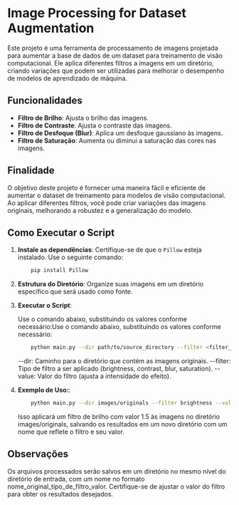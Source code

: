# Image Processing for Dataset Augmentation

Este projeto é uma ferramenta de processamento de imagens projetada para aumentar a base de dados de um dataset para treinamento de visão computacional. Ele aplica diferentes filtros a imagens em um diretório, criando variações que podem ser utilizadas para melhorar o desempenho de modelos de aprendizado de máquina.

## Funcionalidades

- **Filtro de Brilho**: Ajusta o brilho das imagens.
- **Filtro de Contraste**: Ajusta o contraste das imagens.
- **Filtro de Desfoque (Blur)**: Aplica um desfoque gaussiano às imagens.
- **Filtro de Saturação**: Aumenta ou diminui a saturação das cores nas imagens.

## Finalidade

O objetivo deste projeto é fornecer uma maneira fácil e eficiente de aumentar o dataset de treinamento para modelos de visão computacional. Ao aplicar diferentes filtros, você pode criar variações das imagens originais, melhorando a robustez e a generalização do modelo.

## Como Executar o Script

1. **Instale as dependências**:
   Certifique-se de que o `Pillow` esteja instalado. Use o seguinte comando:

    ```bash
        pip install Pillow
    ```
2. **Estrutura do Diretório**:
    Organize suas imagens em um diretório específico que será usado como fonte.

3. **Executar o Script**:

    Use o comando abaixo, substituindo os valores conforme necessário:Use o comando abaixo, substituindo os valores conforme necessário:
    ```bash
        python main.py --dir path/to/source_directory --filter <filter_type> --value <filter_value>
    ```
    --dir: Caminho para o diretório que contém as imagens originais.
    --filter: Tipo de filtro a ser aplicado (brightness, contrast, blur, saturation).
    --value: Valor do filtro (ajusta a intensidade do efeito).

4. **Exemplo de Uso:**:
    ```bash
        python main.py --dir images/originals --filter brightness --value 1.5
    ```
    Isso aplicará um filtro de brilho com valor 1.5 às imagens no diretório images/originals, salvando os resultados em um novo diretório com um nome que reflete o filtro e seu valor.

## Observações

Os arquivos processados serão salvos em um diretório no mesmo nível do diretório de entrada, com um nome no formato nome_original_tipo_de_filtro_valor.
Certifique-se de ajustar o valor do filtro para obter os resultados desejados.